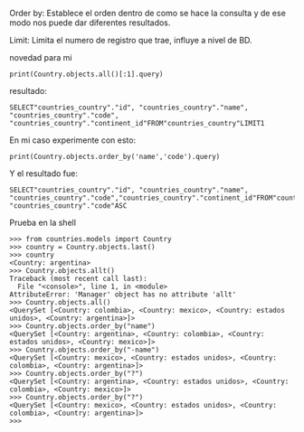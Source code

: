
Order by: Establece el orden dentro de como se hace la consulta y de ese modo nos puede dar diferentes resultados.

Limit: Limita el numero de registro que trae, influye a nivel de BD.


novedad para mi

```print(Country.objects.all()[:1].query)```

resultado:

```
SELECT"countries_country"."id", "countries_country"."name", "countries_country"."code", "countries_country"."continent_id"FROM"countries_country"LIMIT1
```

En mi caso experimente con esto:

```print(Country.objects.order_by('name','code').query)```

Y el resultado fue:

```
SELECT"countries_country"."id", "countries_country"."name", "countries_country"."code","countries_country"."continent_id"FROM"countries_country"ORDERBY"countries_country"."name"ASC, "countries_country"."code"ASC
```


Prueba en la shell

```
>>> from countries.models import Country
>>> country = Country.objects.last()
>>> country
<Country: argentina>
>>> Country.objects.allt()
Traceback (most recent call last):
  File "<console>", line 1, in <module>
AttributeError: 'Manager' object has no attribute 'allt'
>>> Country.objects.all()
<QuerySet [<Country: colombia>, <Country: mexico>, <Country: estados unidos>, <Country: argentina>]>
>>> Country.objects.order_by("name")
<QuerySet [<Country: argentina>, <Country: colombia>, <Country: estados unidos>, <Country: mexico>]>
>>> Country.objects.order_by("-name")
<QuerySet [<Country: mexico>, <Country: estados unidos>, <Country: colombia>, <Country: argentina>]>
>>> Country.objects.order_by("?")
<QuerySet [<Country: argentina>, <Country: estados unidos>, <Country: colombia>, <Country: mexico>]>
>>> Country.objects.order_by("?")
<QuerySet [<Country: mexico>, <Country: estados unidos>, <Country: colombia>, <Country: argentina>]>
>>> 

```